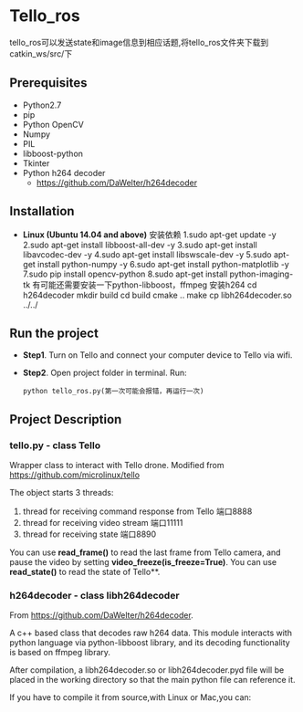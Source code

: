 # Tello_ros

tello_ros可以发送state和image信息到相应话题,将tello_ros文件夹下载到catkin_ws/src/下

## Prerequisites

- Python2.7
- pip
- Python OpenCV
- Numpy 
- PIL
- libboost-python
- Tkinter
- Python h264 decoder
    - <https://github.com/DaWelter/h264decoder>

## Installation


- **Linux (Ubuntu 14.04 and above)**
安装依赖
1.sudo apt-get update -y
2.sudo apt-get install libboost-all-dev -y
3.sudo apt-get install libavcodec-dev -y
4.sudo apt-get install libswscale-dev -y
5.sudo apt-get install python-numpy -y
6.sudo apt-get install python-matplotlib -y
7.sudo pip install opencv-python
8.sudo apt-get install python-imaging-tk
有可能还需要安装一下python-libboost，ffmpeg
安装h264
cd h264decoder
mkdir build
cd build
cmake ..
make
cp libh264decoder.so ../../

## Run the project
- **Step1**. Turn on Tello and connect your computer device to Tello via wifi.


- **Step2**. Open project folder in terminal. Run:
    
    ```
    python tello_ros.py(第一次可能会报错，再运行一次)
    ```


## Project Description

### tello.py - class Tello

Wrapper class to interact with Tello drone.
Modified from <https://github.com/microlinux/tello>

The object starts 3 threads:

 1. thread for receiving command response from Tello 端口8888
 2. thread for receiving video stream 端口11111
 3. thread for receiving state 端口8890

You can use **read_frame()** to read the last frame from Tello camera, and pause the video by setting **video_freeze(is_freeze=True)**.
You can use **read_state()** to read the state of Tello**.


### h264decoder - class libh264decoder

From <https://github.com/DaWelter/h264decoder>.

A c++ based class that decodes raw h264 data. This module interacts with python language via python-libboost library, and its decoding functionality is based on ffmpeg library. 

After compilation, a libh264decoder.so or libh264decoder.pyd file will be placed in the working directory so that the main python file can reference it. 

If you have to compile it from source,with Linux or Mac,you can:

```

```


